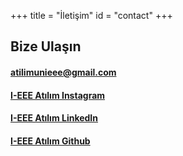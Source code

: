+++
title = "İletişim"
id = "contact"
+++

 ## Bize Ulaşın
 #### [atilimunieee@gmail.com](mailto:atilimunieee@gmail.com)

 #### [I-EEE Atılım Instagram](https://www.instagram.com/ieeeatilim/)

 #### [I-EEE Atılım LinkedIn](https://www.linkedin.com/company/ieee-at%C4%B1l%C4%B1m-%C3%BCniversitesi/)

 #### [I-EEE Atılım Github](https://github.com/ieee-atilim)
